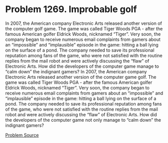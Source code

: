 # Problem 1269. Improbable golf 

In 2007, the American company Electronic Arts released another version of the computer golf game. The game was called Tiger Woods PGA - after the famous American golfer Eldrick Woods, nicknamed “Tiger”. Very soon, the company began to receive numerous email complaints from gamers about an “impossible” and “implausible” episode in the game: hitting a ball lying on the surface of a pond. The company needed to save its professional reputation among fans of the game, who were not satisfied with the routine replies from the mail robot and were actively discussing the “flaw” of Electronic Arts. How did the developers of the computer game manage to “calm down” the indignant gamers? In 2007, the American company Electronic Arts released another version of the computer game golf. The game was called Tiger Woods PGA - after the famous American golfer Eldrick Woods, nicknamed “Tiger”. Very soon, the company began to receive numerous email complaints from gamers about an “impossible” and “implausible” episode in the game: hitting a ball lying on the surface of a pond. The company needed to save its professional reputation among fans of the game, who were not satisfied with the routine replies from the mail robot and were actively discussing the “flaw” of Electronic Arts. How did the developers of the computer game not only manage to “calm down” the indignant gamers?

[Problem Source](https://www.trizland.ru/tasks/5724/)